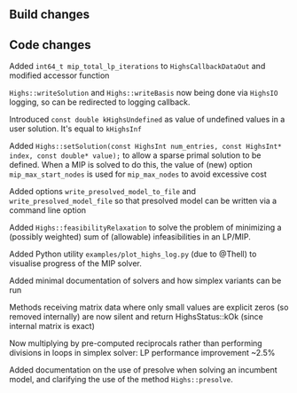 ## Build changes

## Code changes

Added `int64_t mip_total_lp_iterations` to `HighsCallbackDataOut` and modified accessor function

`Highs::writeSolution` and `Highs::writeBasis` now being done via `HighsIO` logging, so can be redirected to logging callback.

Introduced `const double kHighsUndefined` as value of undefined values in a user solution. It's equal to `kHighsInf`

Added `Highs::setSolution(const HighsInt num_entries, const HighsInt* index, const double* value);` to allow a sparse primal solution to be defined. When a MIP is solved to do this, the value of (new) option `mip_max_start_nodes` is used for `mip_max_nodes` to avoid excessive cost

Added options `write_presolved_model_to_file` and `write_presolved_model_file` so that presolved model can be written via a command line option

Added `Highs::feasibilityRelaxation` to solve the problem of minimizing a (possibly weighted) sum of (allowable) infeasibilities in an LP/MIP.

Added Python utility `examples/plot_highs_log.py` (due to @Thell) to visualise progress of the MIP solver.

Added minimal documentation of solvers and how simplex variants can be run

Methods receiving matrix data where only small values are explicit zeros (so removed internally) are now silent and return HighsStatus::kOk (since internal matrix is exact)

Now multiplying by pre-computed reciprocals rather than performing divisions in loops in simplex solver: LP performance improvement ~2.5%

Added documentation on the use of presolve when solving an incumbent model, and clarifying the use of the method `Highs::presolve`.











